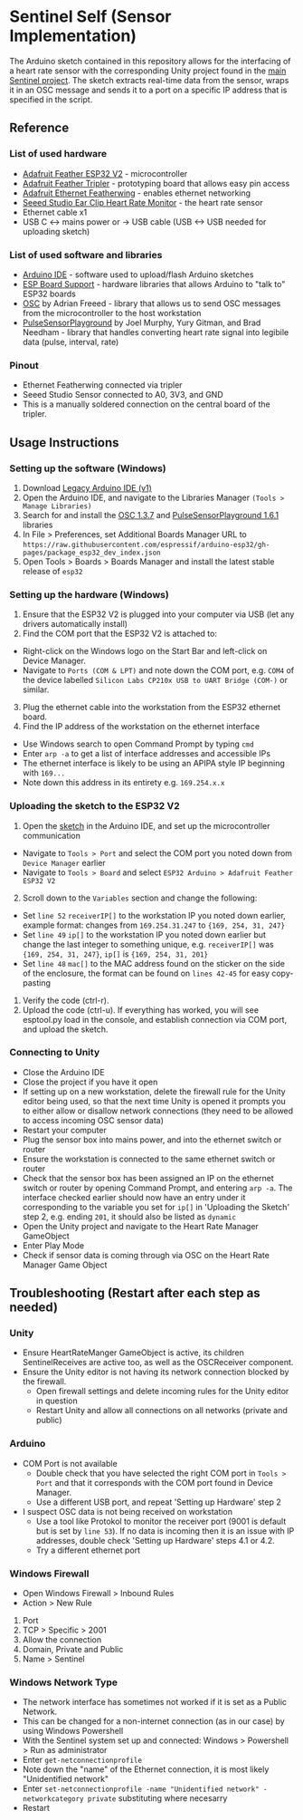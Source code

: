 # Sentinel Self (Sensor Implementation)
The Arduino sketch contained in this repository allows for the interfacing of a heart rate sensor with the corresponding Unity project found in the [main Sentinel project](https://github.com/The-Sentinel-Self/TheSentinelSelf). The sketch extracts real-time data from the sensor, wraps it in an OSC message and sends it to a port on a specific IP address that is specified in the script.

## Reference
### List of used hardware
- [Adafruit Feather ESP32 V2](https://learn.adafruit.com/adafruit-esp32-feather-v2?view=all) - microcontroller
- [Adafruit Feather Tripler](https://www.adafruit.com/product/3417) - prototyping board that allows easy pin access
- [Adafruit Ethernet Featherwing](https://learn.adafruit.com/adafruit-wiz5500-wiznet-ethernet-featherwing/overview) - enables ethernet networking
- [Seeed Studio Ear Clip Heart Rate Monitor](https://www.seeedstudio.com/Grove-Ear-clip-Heart-Rate-Sensor.html) - the heart rate sensor
- Ethernet cable x1
- USB C <-> mains power or -> USB cable (USB <-> USB needed for uploading sketch)

### List of used software and libraries
- [Arduino IDE](https://www.arduino.cc/en/software) - software used to upload/flash Arduino sketches
- [ESP Board Support](https://github.com/espressif/arduino-esp32) - hardware libraries that allows Arduino to "talk to" ESP32 boards
- [OSC](https://www.arduino.cc/reference/en/libraries/osc/) by Adrian Freeed - library that allows us to send OSC messages from the microcontroller to the host workstation
- [PulseSensorPlayground](https://www.arduino.cc/reference/en/libraries/pulsesensor-playground/) by Joel Murphy, Yury Gitman, and Brad Needham - library that handles converting heart rate signal into legibile data (pulse, interval, rate)

### Pinout
- Ethernet Featherwing connected via tripler
- Seeed Studio Sensor connected to A0, 3V3, and GND 
- This is a manually soldered connection on the central board of the tripler.

## Usage Instructions
### Setting up the software (Windows)
1. Download [Legacy Arduino IDE (v1)](https://www.arduino.cc/en/software)
2. Open the Arduino IDE, and navigate to the Libraries Manager `(Tools > Manage Libraries)`
3. Search for and install the [OSC 1.3.7](https://www.arduino.cc/reference/en/libraries/osc/) and [PulseSensorPlayground 1.6.1](https://www.arduino.cc/reference/en/libraries/pulsesensor-playground/) libraries
4. In File > Preferences, set Additional Boards Manager URL to `https://raw.githubusercontent.com/espressif/arduino-esp32/gh-pages/package_esp32_dev_index.json`
5. Open Tools > Boards > Boards Manager and install the latest stable release of `esp32`
  

### Setting up the hardware (Windows)
1. Ensure that the ESP32 V2 is plugged into your computer via USB (let any drivers automatically install)
2. Find the COM port that the ESP32 V2 is attached to:
- Right-click on the Windows logo on the Start Bar and left-click on Device Manager.
- Navigate to `Ports (COM & LPT)` and note down the COM port, e.g. `COM4` of the device labelled `Silicon Labs CP210x USB to UART Bridge (COM-)` or similar.
3. Plug the ethernet cable into the workstation from the ESP32 ethernet board.
4. Find the IP address of the workstation on the ethernet interface
- Use Windows search to open Command Prompt by typing `cmd`
- Enter `arp -a` to get a list of interface addresses and accessible IPs
- The ethernet interface is likely to be using an APIPA style IP beginning with `169...`
- Note down this address in its entirety e.g. `169.254.x.x`


### Uploading the sketch to the ESP32 V2
1. Open the [sketch](https://github.com/The-Sentinel-Self/sentinel_self_hardware/blob/main/sentinel_self_arduino_ethernet/sentinel_self_arduino_ethernet.ino) in the Arduino IDE, and set up the microcontroller communication
- Navigate to `Tools > Port` and select the COM port you noted down from `Device Manager` earlier
- Navigate to `Tools > Board` and select `ESP32 Arduino > Adafruit Feather ESP32 V2`

2. Scroll down to the `Variables` section and change the following:
- Set `line 52` `receiverIP[]` to the workstation IP you noted down earlier, example format: changes from `169.254.31.247` to `{169, 254, 31, 247}`
- Set `line 49` `ip[]` to the workstation IP you noted down earlier but change the last integer to something unique, e.g. `receiverIP[]` was `{169, 254, 31, 247}`, `ip[]` is `{169, 254, 31, 201}`
- Set `line 48` `mac[]` to the MAC address found on the sticker on the side of the enclosure, the format can be found on `lines 42-45` for easy copy-pasting


1. Verify the code (ctrl-r).
2. Upload the code (ctrl-u). If everything has worked, you will see esptool.py load in the console, and establish connection via COM port, and upload the sketch.


### Connecting to Unity
- Close the Arduino IDE
- Close the project if you have it open
- If setting up on a new workstation, delete the firewall rule for the Unity editor being used, so that the next time Unity is opened it prompts you to either allow or disallow network connections (they need to be allowed to access incoming OSC sensor data)
- Restart your computer
- Plug the sensor box into mains power, and into the ethernet switch or router
- Ensure the workstation is connected to the same ethernet switch or router
- Check that the sensor box has been assigned an IP on the ethernet switch or router by opening Command Prompt, and entering `arp -a`. The interface checked earlier should now have an entry under it corresponding to the variable you set for `ip[]` in 'Uploading the Sketch' step 2, e.g. ending `201`, it should also be listed as `dynamic`
- Open the Unity project and navigate to the Heart Rate Manager GameObject
- Enter Play Mode
- Check if sensor data is coming through via OSC on the Heart Rate Manager Game Object

## Troubleshooting (Restart after each step as needed)
### Unity
- Ensure HeartRateManger GameObject is active, its children SentinelReceives are active too, as well as the OSCReceiver component.
- Ensure the Unity editor is not having its network connection blocked by the firewall. 
  - Open firewall settings and delete incoming rules for the Unity editor in question
  - Restart Unity and allow all connections on all networks (private and public)

### Arduino
- COM Port is not available
  - Double check that you have selected the right COM port in `Tools > Port` and that it corresponds with the COM port found in  Device Manager. 
  - Use a different USB port, and repeat 'Setting up Hardware' step 2
- I suspect OSC data is not being received on workstation
  - Use a tool like Protokol to monitor the receiver port (9001 is default but is set by `line 53`). If no data is incoming then it is an issue with IP addresses, double check 'Setting up Hardware' steps 4.1 or 4.2. 
  - Try a different ethernet port

### Windows Firewall
- Open Windows Firewall > Inbound Rules
- Action > New Rule
1. Port
2. TCP > Specific > 2001
3. Allow the connection
4. Domain, Private and Public
5. Name > Sentinel
  
### Windows Network Type
- The network interface has sometimes not worked if it is set as a Public Network.
- This can be changed for a non-internet connection (as in our case) by using Windows Powershell
- With the Sentinel system set up and connected: Windows > Powershell > Run as administrator
- Enter `get-netconnectionprofile`
- Note down the "name" of the Ethernet connection, it is most likely "Unidentified network"
- Enter `set-netconnectionprofile -name "Unidentified network" -networkcategory private` substituting where necesarry
- Restart